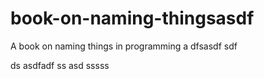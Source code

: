  # book-on-naming-thingsasdf
A book on naming things in programming
a
dfsasdf  sdf

 ds
asdfadf
ss
asd
  sssss
